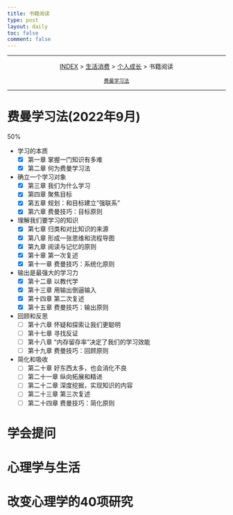 ```yaml
---
title: 书籍阅读
type: post
layout: daily
toc: false
comment: false
---
```

---
<span><center>[INDEX](/gknows/index) > [生活消费](/gknows/生活消费) > [个人成长](/gknows/个人成长) > 书籍阅读</center></span>

<small><center>[费曼学习法](/gknows/费曼学习法)</center></small>

---
# 费曼学习法(2022年9月)
<div>
    <div class="gk-process">
        <div class="gk-processbar" style="width:66%;"></div>
    </div>
    <span>50%</span>
</div>

- 学习的本质
  - [X] 第一章 掌握一门知识有多难
  - [X] 第二章 何为费曼学习法
- 确立一个学习对象
  - [X] 第三章 我们为什么学习
  - [X] 第四章 聚焦目标
  - [X] 第五章 规划：和目标建立“强联系”
  - [X] 第六章 费曼技巧：目标原则
- 理解我们要学习的知识
  - [X] 第七章 归类和对比知识的来源
  - [x] 第八章 形成一张思维和流程导图
  - [x] 第九章 阅读与记忆的原则
  - [x] 第十章 第一次复述
  - [x] 第十一章 费曼技巧：系统化原则
- 输出是最强大的学习力
  - [x] 第十二章 以教代学
  - [x] 第十三章 用输出倒逼输入
  - [x] 第十四章 第二次复述
  - [x] 第十五章 费曼技巧：输出原则
- 回顾和反思 
  - [ ] 第十六章 怀疑和探索让我们更聪明
  - [ ] 第十七章 寻找反证
  - [ ] 第十八章 “内存留存率”决定了我们的学习效能
  - [ ] 第十九章 费曼技巧：回顾原则
- 简化和吸收
  - [ ] 第二十章 好东西太多，也会消化不良
  - [ ] 第二十一章 纵向拓展和精进
  - [ ] 第二十二章 深度挖掘，实现知识的内容
  - [ ] 第二十三章 第三次复述
  - [ ] 第二十四章 费曼技巧：简化原则

# 学会提问
# 心理学与生活
# 改变心理学的40项研究
